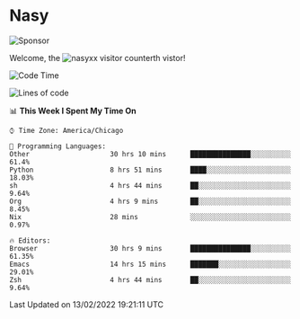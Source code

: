 # Nasy

<!--
<p align="center">
<img height="200" src="https://github-readme-stats.vercel.app/api?username=nasyxx&count_private=true&show_icons=true&theme=dracula&include_all_commits=true"/>
<img height="200" src="https://github-readme-stats.vercel.app/api/top-langs/?username=nasyxx&theme=dracula&hide=html,jupyter+notebook&count_private=true&show_icons=true"/>
</p>

  
----------------
-->

![Sponsor](https://img.shields.io/static/v1.svg?label=Sponsor&message=%E2%9D%A4&logo=GitHub&style=flat&color=pink)
 
Welcome, the ![nasyxx visitor counter](https://count.getloli.com/get/@nasyxx?theme=rule34)th vistor!
 
<!--START_SECTION:waka-->
![Code Time](http://img.shields.io/badge/Code%20Time-1%2C908%20hrs%2050%20mins-blue)

![Lines of code](https://img.shields.io/badge/From%20Hello%20World%20I%27ve%20Written-5%20Million%20lines%20of%20code-blue)

📊 **This Week I Spent My Time On** 

```text
⌚︎ Time Zone: America/Chicago

💬 Programming Languages: 
Other                    30 hrs 10 mins      ███████████████░░░░░░░░░░   61.4% 
Python                   8 hrs 51 mins       ████░░░░░░░░░░░░░░░░░░░░░   18.03% 
sh                       4 hrs 44 mins       ██░░░░░░░░░░░░░░░░░░░░░░░   9.64% 
Org                      4 hrs 9 mins        ██░░░░░░░░░░░░░░░░░░░░░░░   8.45% 
Nix                      28 mins             ░░░░░░░░░░░░░░░░░░░░░░░░░   0.97%

🔥 Editors: 
Browser                  30 hrs 9 mins       ███████████████░░░░░░░░░░   61.35% 
Emacs                    14 hrs 15 mins      ███████░░░░░░░░░░░░░░░░░░   29.01% 
Zsh                      4 hrs 44 mins       ██░░░░░░░░░░░░░░░░░░░░░░░   9.64%

```


 Last Updated on 13/02/2022 19:21:11 UTC
<!--END_SECTION:waka-->

<!-- ![visitors](https://visitor-badge.laobi.icu/badge?page_id=nasyxx.nasyxx) -->

